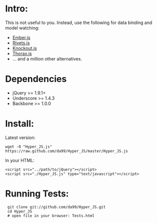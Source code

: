 
Intro:
=====

This is not useful to you. Instead, use the following for data binding and
model watching:

  * [Ember.js](http://emberjs.com)
  * [Rivets.js](http://rivetsjs.com)
  * [Knockout.js](http://knockoutjs.com)
  * [Thorax.js](http://thoraxjs.org)
  * ... and a million other alternatives.

Dependencies
============

  * jQuery >= 1.9.1+
  * Underscore >= 1.4.3
  * Backbone >= 1.0.0

Install:
========

Latest version:

    wget -O "Hyper_JS.js" https://raw.github.com/da99/Hyper_JS/master/Hyper_JS.js

In your HTML:

    <script src="../path/to/jQuery"></script>
    <script src="./Hyper_JS.js" type="text/javascript"></script>


Running Tests:
=============

     git clone git://github.com/da99/Hyper_JS.git
     cd Hyper_JS
     # open file in your browser: Tests.html





